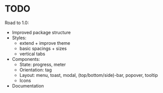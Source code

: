 # TODO

Road to 1.0:

- Improved package structure
- Styles:
  - extend + improve theme
  - basic spacings + sizes
  - vertical tabs
- Components:
  - State: progress, meter
  - Orientation: tag
  - Layout: menu, toast, modal, (top/bottom/side)-bar, popover, tooltip
  - Icons
- Documentation
